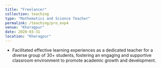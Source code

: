 ```yaml
---
title: "Freelancer"
collection: teaching
type: "Mathematics and Science Teacher"
permalink: /teaching/pro_exp4
venue: "Kharagpur"
date: 2020-03-31
location: "Kharagpur"
---
```


- Facilitated effective learning experiences as a dedicated teacher for a diverse group of 30+ students, fostering an engaging and supportive classroom environment to promote academic growth and development.
